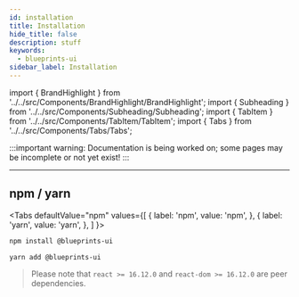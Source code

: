 ```yaml
---
id: installation
title: Installation
hide_title: false
description: stuff
keywords:
  - blueprints-ui
sidebar_label: Installation
---
```


import { BrandHighlight } from '../../src/Components/BrandHighlight/BrandHighlight';
import { Subheading } from '../../src/Components/Subheading/Subheading';
import { TabItem } from '../../src/Components/TabItem/TabItem';
import { Tabs } from '../../src/Components/Tabs/Tabs';

:::important warning:
Documentation is being worked on; some pages may be incomplete or not yet exist!
:::

---

## npm / yarn
<Subheading text="Follow these instructions to install &amp; save in your package.json" />

<Tabs
  defaultValue="npm"
  values={[
    { label: 'npm', value: 'npm', },
    { label: 'yarn', value: 'yarn', },
  ]
}>
<TabItem value="npm">

```bash
npm install @blueprints-ui
```

</TabItem>
<TabItem value="yarn">

```bash
yarn add @blueprints-ui
```

</TabItem>
</Tabs>

> Please note that `react >= 16.12.0` and `react-dom >= 16.12.0` are peer dependencies.


